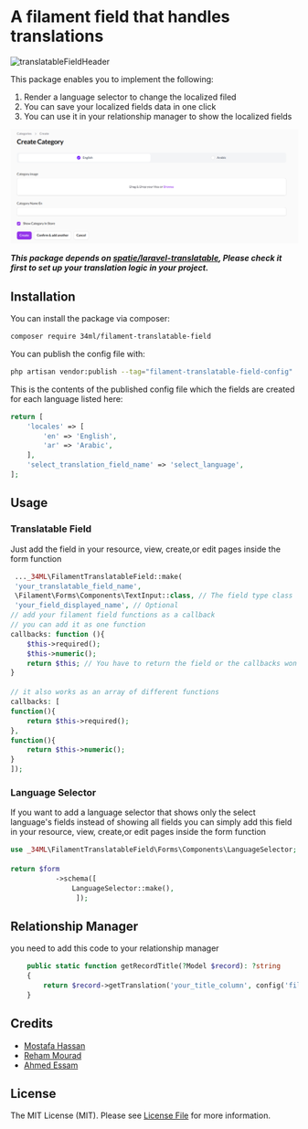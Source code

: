 # A filament field that handles translations
![translatableFieldHeader](resources/images/Filament-Translatable-Field.jpg)


This package enables you to implement the following:

1. Render a language selector to change the localized filed
2. You can save your localized fields data in one click
3. You can use it in your relationship manager to show the localized fields

![translatableField](resources/images/FullComponent.png)


***This package depends on [spatie/laravel-translatable](https://github.com/spatie/laravel-translatable), Please check it first to set up your translation logic in your project.***
## Installation

You can install the package via composer:

```bash
composer require 34ml/filament-translatable-field
```

You can publish the config file with:

```bash
php artisan vendor:publish --tag="filament-translatable-field-config"
```

This is the contents of the published config file which the fields are created for each language listed here:

```php
return [
    'locales' => [
        'en' => 'English',
        'ar' => 'Arabic',
    ],
    'select_translation_field_name' => 'select_language',
];
```

## Usage
### Translatable Field
Just add the field in your resource, view, create,or edit pages inside the form function
```php
 ..._34ML\FilamentTranslatableField::make(
 'your_translatable_field_name',
 \Filament\Forms\Components\TextInput::class, // The field type class 
 'your_field_displayed_name', // Optional
// add your filament field functions as a callback 
// you can add it as one function
callbacks: function (){
    $this->required();
    $this->numeric();
    return $this; // You have to return the field or the callbacks won't work
}

// it also works as an array of different functions
callbacks: [
function(){
    return $this->required();
},
function(){
    return $this->numeric();
}
]);
```

### Language Selector
If you want to add a language selector that shows only the select language's fields instead of showing all fields 
you can simply add this field in your resource, view, create,or edit pages inside the form function

```php
use _34ML\FilamentTranslatableField\Forms\Components\LanguageSelector;

return $form
           ->schema([
               LanguageSelector::make(),
                ]);
```
## Relationship Manager
you need to add this code to your relationship manager
```php
    public static function getRecordTitle(?Model $record): ?string
    {
        return $record->getTranslation('your_title_column', config('filament-translatable-field.locales')[0]);
    }
```
## Credits

- [Mostafa Hassan](https://github.com/MostafaHassan1)
- [Reham Mourad](https://github.com/RehamMourad)
- [Ahmed Essam](https://github.com/aessam13)

## License

The MIT License (MIT). Please see [License File](LICENSE.md) for more information.

